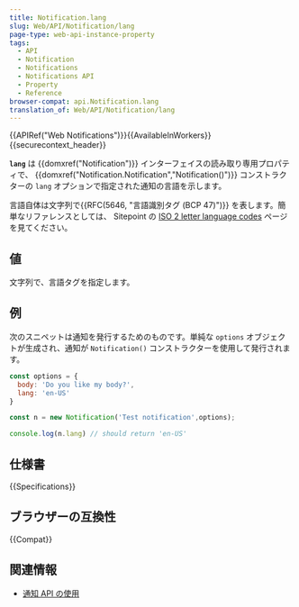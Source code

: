 ```yaml
---
title: Notification.lang
slug: Web/API/Notification/lang
page-type: web-api-instance-property
tags:
  - API
  - Notification
  - Notifications
  - Notifications API
  - Property
  - Reference
browser-compat: api.Notification.lang
translation_of: Web/API/Notification/lang
---
```

{{APIRef("Web Notifications")}}{{AvailableInWorkers}}{{securecontext_header}}

**`lang`** は {{domxref("Notification")}} インターフェイスの読み取り専用プロパティで、 {{domxref("Notification.Notification","Notification()")}} コンストラクターの `lang` オプションで指定された通知の言語を示します。

言語自体は文字列で{{RFC(5646, "言語識別タグ (BCP 47)")}} を表します。簡単なリファレンスとしては、 Sitepoint の [ISO 2 letter language codes](https://www.sitepoint.com/iso-2-letter-language-codes/) ページを見てください。

## 値

文字列で、言語タグを指定します。

## 例

次のスニペットは通知を発行するためのものです。単純な `options` オブジェクトが生成され、通知が `Notification()` コンストラクターを使用して発行されます。

```js
const options = {
  body: 'Do you like my body?',
  lang: 'en-US'
}

const n = new Notification('Test notification',options);

console.log(n.lang) // should return 'en-US'
```

## 仕様書

{{Specifications}}

## ブラウザーの互換性

{{Compat}}

## 関連情報

- [通知 API の使用](/ja/docs/Web/API/Notifications_API/Using_the_Notifications_API)
